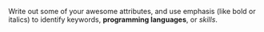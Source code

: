 Write out some of your awesome attributes, and use emphasis (like bold or italics) to identify keywords, **programming languages**, or *skills*. 
